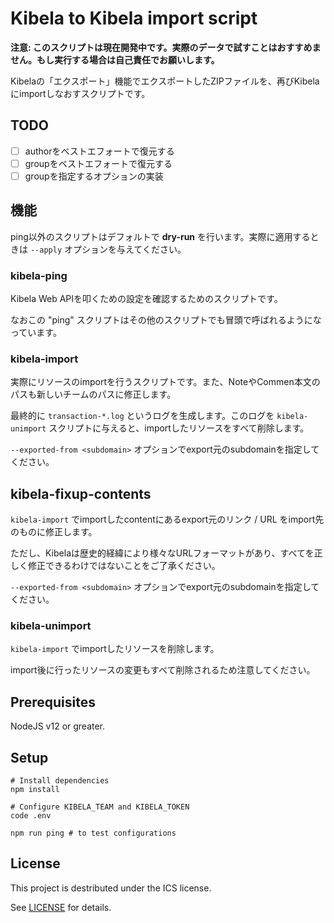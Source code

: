 # Kibela to Kibela import script

**注意: このスクリプトは現在開発中です。実際のデータで試すことはおすすめません。もし実行する場合は自己責任でお願いします。**

Kibelaの「エクスポート」機能でエクスポートしたZIPファイルを、再びKibelaにimportしなおすスクリプトです。

## TODO

* [ ] authorをベストエフォートで復元する
* [ ] groupをベストエフォートで復元する
* [ ] groupを指定するオプションの実装

## 機能


ping以外のスクリプトはデフォルトで **dry-run** を行います。実際に適用するときは `--apply` オプションを与えてください。

### kibela-ping

Kibela Web APIを叩くための設定を確認するためのスクリプトです。

なおこの "ping" スクリプトはその他のスクリプトでも冒頭で呼ばれるようになっています。

### kibela-import

実際にリソースのimportを行うスクリプトです。また、NoteやCommen本文のパスも新しいチームのパスに修正します。

最終的に `transaction-*.log` というログを生成します。このログを `kibela-unimport` スクリプトに与えると、importしたリソースをすべて削除します。

`--exported-from <subdomain>` オプションでexport元のsubdomainを指定してください。

## kibela-fixup-contents

`kibela-import` でimportしたcontentにあるexport元のリンク / URL をimport先のものに修正します。

ただし、Kibelaは歴史的経緯により様々なURLフォーマットがあり、すべてを正しく修正できるわけではないことをご了承ください。

`--exported-from <subdomain>` オプションでexport元のsubdomainを指定してください。

### kibela-unimport

`kibela-import` でimportしたリソースを削除します。

import後に行ったリソースの変更もすべて削除されるため注意してください。

## Prerequisites

NodeJS v12 or greater.

## Setup

```shell-session
# Install dependencies
npm install

# Configure KIBELA_TEAM and KIBELA_TOKEN
code .env

npm run ping # to test configurations
```

## License

This project is destributed under the ICS license.

See [LICENSE](./LICENSE) for details.

